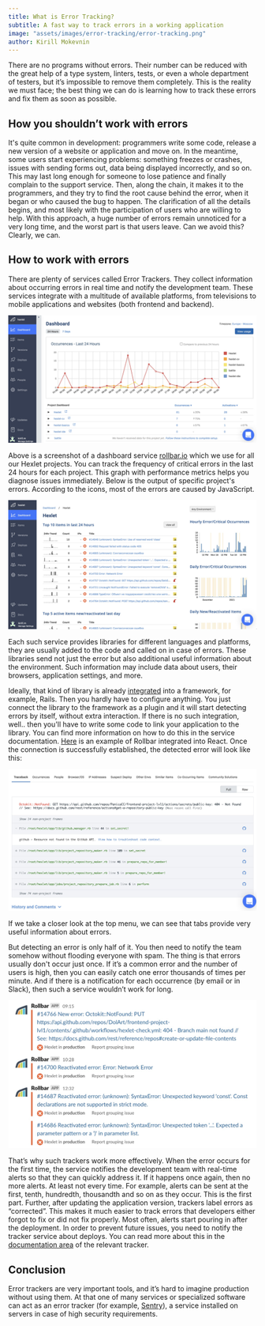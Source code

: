 ```yaml
---
title: What is Error Tracking?
subtitle: A fast way to track errors in a working application
image: "assets/images/error-tracking/error-tracking.png"
author: Kirill Mokevnin
---
```


There are no programs without errors. Their number can be reduced with the great help of a type system, linters, tests, or even a whole department of testers, but it’s impossible to remove them completely. This is the reality we must face; the best thing we can do is learning how to track these errors and fix them as soon as possible.

## How you shouldn’t work with errors

It's quite common in development: programmers write some code, release a new version of a website or application and move on. In the meantime, some users start experiencing problems: something freezes or crashes, issues with sending forms out, data being displayed incorrectly, and so on. This may last long enough for someone to lose patience and finally complain to the support service. Then, along the chain, it makes it to the programmers, and they try to find the root cause behind the error, when it began or who caused the bug to happen. The clarification of all the details begins, and most likely with the participation of users who are willing to help. With this approach, a huge number of errors remain unnoticed for a very long time, and the worst part is that users leave. Can we avoid this? Clearly, we can.

## How to work with errors

There are plenty of services called Error Trackers. They collect information about occurring errors in real time and notify the development team. These services integrate with a multitude of available platforms, from televisions to mobile applications and websites (both frontend and backend).

![Rollbar Dashboard](/assets/images/error-tracking/rollbar-dashboard.jpg)

Above is a screenshot of a dashboard service [rollbar.io](https://rollbar.io/) which we use for all our Hexlet projects. You can track the frequency of critical errors in the last 24 hours for each project. This graph with performance metrics helps you diagnose issues immediately. Below is the output of specific project's errors. According to the icons, most of the errors are caused by JavaScript.

![Rollbar Project](/assets/images/error-tracking/rollbar-project.jpg)

Each such service provides libraries for different languages and platforms, they are usually added to the code and called on in case of errors. These libraries send not just the error but also additional useful information about the environment. Such information may include data about users, their browsers, application settings, and more.

Ideally, that kind of library is already [integrated](https://docs.rollbar.com/docs/rails) into a framework, for example, Rails. Then you hardly have to configure anything. You just connect the library to the framework as a plugin and it will start detecting errors by itself, without extra interaction. If there is no such integration, well.. then you'll have to write some code to link your application to the library. You can find more information on how to do this in the service documentation. [Here](https://docs.rollbar.com/docs/react) is an example of Rollbar integrated into React. Once the connection is successfully established, the detected error will look like this:

![Rollbar Error](/assets/images/error-tracking/rollbar-error.jpg)

If we take a closer look at the top menu, we can see that tabs provide very useful information about errors.

But detecting an error is only half of it. You then need to notify the team somehow without flooding everyone with spam. The thing is that errors usually don't occur just once. If it’s a common error and the number of users is high, then you can easily catch one error thousands of times per minute. And if there is a notification for each occurrence (by email or in Slack), then such a service wouldn’t work for long.

![Rollbar Error](/assets/images/error-tracking/rollbar-notifications.jpg)

That’s why such trackers work more effectively. When the error occurs for the first time, the service notifies the development team with real-time alerts so that they can quickly address it. If it happens once again, then no more alerts. At least not every time. For example, alerts can be sent at the first, tenth, hundredth, thousandth and so on as they occur. This is the first part. Further, after updating the application version, trackers label errors as “corrected”. This makes it much easier to track errors that developers either forgot to fix or did not fix properly. Most often, alerts start pouring in after the deployment. In order to prevent future issues, you need to notify the tracker service about deploys. You can read more about this in the [documentation area](https://docs.rollbar.com/docs/deploy-tracking) of the relevant tracker.

## Conclusion

Error trackers are very important tools, and it’s hard to imagine production without using them. At that one of many services or specialized software can act as an error  tracker (for example, [Sentry](https://github.com/getsentry/sentry)), a service installed on servers in case of high security requirements.
